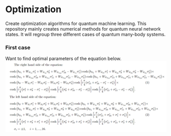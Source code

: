 # Optimization
Create optimization algorithms for quantum machine learning.
This repository mainly creates numerical methods for quantum neural network states. It will regroup three different cases of quantum many-body systems.

### First case
Want to find optimal parameters of the equation below.
![Example Image](equation.PNG)


